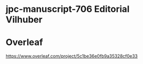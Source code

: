# jpc-manuscript-706 Editorial Vilhuber

# Overleaf
https://www.overleaf.com/project/5c1be36e0fb9a35328cf0e33

